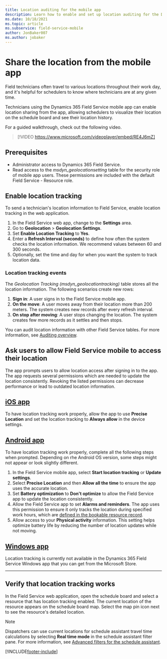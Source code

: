 ```yaml
---
title: Location auditing for the mobile app
description: Learn how to enable and set up location auditing for the Dynamics 365 Field Service mobile app.
ms.date: 10/18/2021
ms.topic: article
ms.subservice: field-service-mobile
author: JonBaker007
ms.author: jobaker
---
```


# Share the location from the mobile app

Field technicians often travel to various locations throughout their work day, and it's helpful for schedulers to know where technicians are at any given time.

Technicians using the Dynamics 365 Field Service mobile app can enable location sharing from the app, allowing schedulers to visualize their location on the schedule board and see their location history.

For a guided walkthrough, check out the following video.

> [!VIDEO https://www.microsoft.com/videoplayer/embed/RE4J6mZ]

## Prerequisites

- Administrator access to Dynamics 365 Field Service.
- Read access to the *msdyn_geolocationsetting* table for the security role of mobile app users. These permissions are included with the default Field Service - Resource role.

## Enable location tracking

To send a technician's location information to Field Service, enable location tracking in the web application.

1. In the Field Service web app, change to the **Settings** area.
1. Go to **Geolocation** > **Geolocation Settings**.
1. Set **Enable Location Tracking**  to **Yes**.
1. Enter a **Refresh Interval (seconds)** to define how often the system checks the location information. We recommend values between 60 and 300 seconds.
1. Optionally, set the time and day for when you want the system to track location data.

### Location tracking events

The *Geolocation Tracking (msdyn_geolocationtracking)* table stores all the location information. The following scenarios create new rows:

1. **Sign in**: A user signs in to the Field Service mobile app.
1. **On the move**: A user moves away from their location more than 200 meters. The system creates new records after every refresh interval.
1. **On stop after moving**: A user stops changing the location. The system creates few more records as it settles and then stops.

You can audit location information with other Field Service tables. For more information, see [Auditing overview](/power-platform/admin/audit-data-user-activity).

## Ask users to allow Field Service mobile to access their location

The app prompts users to allow location access after signing in to the app. The app requests several permissions which are needed to update the location consistently. Revoking the listed permissions can decrease performance or lead to outdated location information.

## [iOS app](#tab/iOS)

To have location tracking work properly, allow the app to use **Precise Location** and set the location tracking to **Always allow** in the device settings.

## [Android app](#tab/Android)

To have location tracking work properly, complete all the following steps when prompted. Depending on rhe Android OS version, some steps might not appear or look slightly different.

1. In the Field Service mobile app, select **Start location tracking** or **Update settings**.
1. Select **Precise Location** and then **Allow all the time** to ensure the app uses the accurate location.
1. Set **Battery optimization** to **Don't optimize** to allow the Field Service app to update the location consistently.
1. Allow the Field Service app to set **Alarms and reminders**. The app uses this permission to ensure it only tracks the location during specified work hours, which are [defined in the bookable resource record](set-up-bookable-resources.md#add-work-hours).
1. Allow access to your **Physical activity** information. This setting helps optimize battery life by reducing the number of location updates while not moving.

## [Windows app](#tab/Android)

Location tracking is currently not available in the Dynamics 365 Field Service Windows app that you can get from the Microsoft Store.

---

## Verify that location tracking works

In the Field Service web application, open the schedule board and select a resource that has location tracking enabled. The current location of the resource appears on the schedule board map. Select the map pin icon next to see the resource's detailed location.

> [!NOTE]
> Dispatchers can use current locations for schedule assistant travel time calculations by selecting **Real time mode** in the schedule assistant filter pane. For more information, see [Advanced filters for the schedule assistant](schedule-assistant-advanced-filters.md).

[!INCLUDE[footer-include](../../includes/footer-banner.md)]
